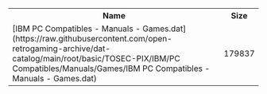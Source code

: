 <table>
<tr><th>Name</th><th>Size</th></tr>
<tr><td>[IBM PC Compatibles - Manuals - Games.dat](https://raw.githubusercontent.com/open-retrogaming-archive/dat-catalog/main/root/basic/TOSEC-PIX/IBM/PC Compatibles/Manuals/Games/IBM PC Compatibles - Manuals - Games.dat)</td><td>179837</td></tr>
</table>
